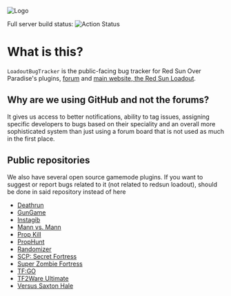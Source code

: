![Logo](https://forum.redsun.tf/styles/default/xenforo/redsun_logo.png)

Full server build status: ![Action Status](https://github.com/redsunservers/redsun-master/workflows/Full%20Build/badge.svg)
# What is this?
`LoadoutBugTracker` is the public-facing bug tracker for Red Sun Over Paradise's plugins, [forum](https://forum.redsun.tf) and [main website, the Red Sun Loadout](https://redsun.tf).

## Why are we using GitHub and not the forums?
It gives us access to better notifications, ability to tag issues, assigning specific developers to bugs based on their speciality and an overall more sophisticated system than just using a forum board that is not used as much in the first place.

## Public repositories
We also have several open source gamemode plugins. If you want to suggest or report bugs related to it (not related to redsun loadout), should be done in said repository instead of here
- [Deathrun](https://github.com/Mikusch/deathrun)
- [GunGame](https://github.com/ScrewdriverHyena/tfgungame-redux)
- [Instagib](https://github.com/haxtonsale/TF2Instagib)
- [Mann vs. Mann](https://github.com/Mikusch/MannVsMann)
- [Prop Kill](https://github.com/Batfoxkid/TF2-Prop-Kill)
- [PropHunt](https://github.com/Mikusch/PropHunt)
- [Randomizer](https://github.com/FortyTwoFortyTwo/Randomizer)
- [SCP: Secret Fortress](https://github.com/redsunservers/SCP-Secret-Fortress)
- [Super Zombie Fortress](https://github.com/redsunservers/SuperZombieFortress)
- [TF:GO](https://github.com/Mikusch/tfgo)
- [TF2Ware Ultimate](https://github.com/ficool2/TF2Ware_Ultimate)
- [Versus Saxton Hale](https://github.com/redsunservers/VSH-Rewrite)
